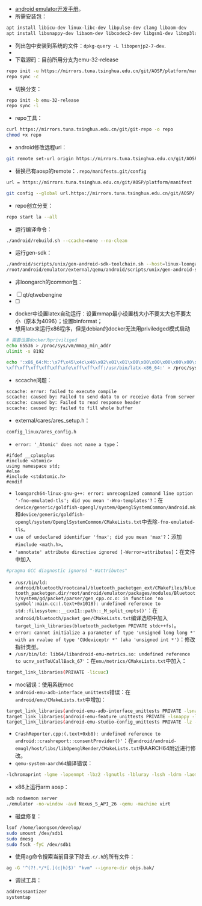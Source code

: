 - [android emulator开发手册](https://android.googlesource.com/platform/external/qemu/+/refs/heads/aosp-emu-30-release/android/docs/LINUX-DEV.md)。
- 所需安装包：
```bash
apt install libicu-dev linux-libc-dev libpulse-dev clang libaom-dev
apt install libsnappy-dev libaom-dev libcodec2-dev libgsm1-dev libmp3lame0 libopenjp2-7-dev libopus-dev libshine-dev librsvg2-dev libcairo2-dev libva-dev libspeex-dev libvorbis-dev libtheora-dev libsoxr-dev libtwolame-dev libwebp-dev libx265-dev libxvidcore-dev libwavpack-dev android-libcutils-dev
```
- 列出包中安装到系统的文件：`dpkg-query -L libopenjp2-7-dev`.
- 
- 下载源码：目前所用分支为emu-32-release
```bash
repo init -u https://mirrors.tuna.tsinghua.edu.cn/git/AOSP/platform/manifest -b emu-32-release --depth=1
repo sync -c
```
- 切换分支：
```bash
repo init -b emu-32-release
repo sync -l
```
- repo工具：
```bash
curl https://mirrors.tuna.tsinghua.edu.cn/git/git-repo -o repo
chmod +x repo
```
- android修改远程url：
```bash
git remote set-url origin https://mirrors.tuna.tsinghua.edu.cn/git/AOSP/platform/manifest
```
- 替换已有aosp的remote：`.repo/manifests.git/config`
```bash
url = https://mirrors.tuna.tsinghua.edu.cn/git/AOSP/platform/manifest

git config --global url.https://mirrors.tuna.tsinghua.edu.cn/git/AOSP/.insteadof https://android.googlesource.com
```
- repo创立分支：
```bash
repo start la --all
```
- 运行编译命令：
```bash
./android/rebuild.sh --ccache=none --no-clean
```
- 运行gen-sdk：
```bash
./android/scripts/unix/gen-android-sdk-toolchain.sh --host=linux-loongarch64 /root/android/emulator/external/qemu/objs/toolchain --aosp-dir=/root/android/emulator --aosp-clang_ver=clang-r450784d
/root/android/emulator/external/qemu/android/scripts/unix/gen-android-sdk-toolchain.sh --host=linux-loongarch64 /root/android/emulator/external/qemu/objs/toolchain --aosp-dir=/root/android/emulator --aosp-clang_ver=clang-r450784d --verbosity=2
```
- 非loongarch的common包：
- [ ] qt/qtwebengine
- [ ] 
- docker中设置latex自动运行：设置mmap最小设置栈大小不要太大也不要太小（原本为4096）；设置binformat；
- 想用latx来运行x86程序，但是debian的docker无法用priviledged模式启动
```bash
# 需要设置docker为priviliged
echo 65536 > /proc/sys/vm/mmap_min_addr
ulimit -s 8192

echo ':x86_64:M::\x7f\x45\x4c\x46\x02\x01\x01\x00\x00\x00\x00\x00\x00\x00\x00\x00\x02\x00\x3e\x00:\xff\xff\xff\xff\xff\xfe\xfe\x00\xff\xff\xff  
\xff\xff\xff\xff\xff\xfe\xff\xff\xff:/usr/bin/latx-x86_64:' > /proc/sys/fs/binfmt_misc/register
```
- sccache问题：
```bash
sccache: error: failed to execute compile  
sccache: caused by: Failed to send data to or receive data from server  
sccache: caused by: Failed to read response header  
sccache: caused by: failed to fill whole buffer
```
- external/cares/ares_setup.h：
```bash
config_linux/ares_config.h
```
- `error: '_Atomic' does not name a type`：
```
#ifdef __cplusplus  
#include <atomic>  
using namespace std;  
#else  
#include <stdatomic.h>  
#endif
```
- `loongarch64-linux-gnu-g++: error: unrecognized command line option '-fno-emulated-tls'; did you mean '-Wno-templates'?`：在`device/generic/goldfish-opengl/system/OpenglSystemCommon/Android.mk`和`device/generic/goldfish-opengl/system/OpenglSystemCommon/CMakeLists.txt`中去除`-fno-emulated-tls`。
- `use of undeclared identifier 'fmax'; did you mean 'max'?`：添加`#include <math.h>`。
- `'annotate' attribute directive ignored [-Werror=attributes]`：在文件中加入
```bash
#pragma GCC diagnostic ignored "-Wattributes"
```
- `/usr/bin/ld: android/bluetooth/rootcanal/bluetooth_packetgen_ext/CMakeFiles/bluetooth_packetgen.dir/root/android/emulator/packages/modules/Bluetooth/system/gd/packet/parser/gen_cpp.cc.o: in function 'no symbol':main.cc:(.text+0x1018): undefined reference to std::filesystem::__cxx11::path::_M_split_cmpts()'`：在`android/bluetooth/packet_gen/CMakeLists.txt`编译选项中加入`target_link_libraries(bluetooth_packetgen PRIVATE stdc++fs)`。
- `error: cannot initialize a parameter of type 'unsigned long long *' with an rvalue of type 'CUdeviceptr *' (aka 'unsigned int *')`：修改指针类型。
- `/usr/bin/ld: lib64/libandroid-emu-metrics.so: undefined reference to ucnv_setToUCallBack_67'`：在`emu/metrics/CMakeLists.txt`中加入：
```bash
target_link_libraries(PRIVATE -licuuc)
```
- moc错误：使用系统moc
- `android-emu-adb-interface_unittests`错误：在`android/emu/CMakeLists.txt`中增加：
```bash
target_link_libraries(android-emu-adb-interface_unittests PRIVATE -lsnappy -laom -lcodec2 -lgsm -lmp3lame -lopenjp2 -lopus -lshine -lX11 -lva -lspeex -lvorbis -lsoxr -ltwolame -lvorbisenc -lwebpmux -lx265 -lxvidcore -lzvbi  -lcairo  -lvdpau -ltheoradec -ltheoraenc -ldrm  -lva-drm -lva-x11 -lwavpack  -lglib-2.0 -lrsvg-2 -lgobject-2.0 -lffi)  
target_link_libraries(android-emu-feature_unittests PRIVATE -lsnappy -laom -lcodec2 -lgsm -lmp3lame -lopenjp2 -lopus -lshine -lX11 -lva -lspeex -lvorbis -lsoxr -ltwolame -lvorbisenc -lwebpmux -lx265 -lxvidcore -lzvbi  -lcairo  -lvdpau -ltheoradec -ltheoraenc -ldrm  -lva-drm -lva-x11 -lwavpack  -lglib-2.0 -lrsvg-2 -lgobject-2.0 -lffi)
target_link_libraries(android-emu-studio-config_unittests PRIVATE -lz -licuuc)
```
- `CrashReporter.cpp:(.text+0xb8): undefined reference to android::crashreport::consentProvider()'`：在`android/android-emugl/host/libs/libOpenglRender/CMakeLists.txt`中AARCH64附近进行修改。
- `qemu-system-aarch64`编译错误：
```bash
-lchromaprint -lgme -lopenmpt -lbz2 -lgnutls -lbluray -lssh -ldrm -laom -lcodec2 -lgsm -lmp3lame -lopenjp2 -lopus -lshine -lX11 -lva -lspeex -lvorbis -lsoxr -ltwolame -lvorbisenc -lwebp -lwebpmux -lx265 -lxvidcore -lzvbi -lcairo -lvdpau -ltheoradec -ltheoraenc -ldrm -lva-drm -lva-x11 -lwavpack -lrsvg-2 -lgobject-2.0 -lglib-2.0 -lffi -lsnappy
```
- x86上运行arm aosp：
```bash
adb nodaemon server
./emulator -no-window -avd Nexus_S_API_26 -qemu -machine virt
```
- 磁盘修复：
```bash
lsof /home/loongson/develop/
sudo umount /dev/sdb1
sudo dmesg
sudo fsck -fyC /dev/sdb1
```
- 使用ag命令搜索当前目录下除去`.c/.h`的所有文件：
```bash
ag -G '^(?!.*/*[.](c|h)$)' "kvm" --ignore-dir objs.bak/
```
- 调试工具：
```bash
addresssantizer
systemtap

```